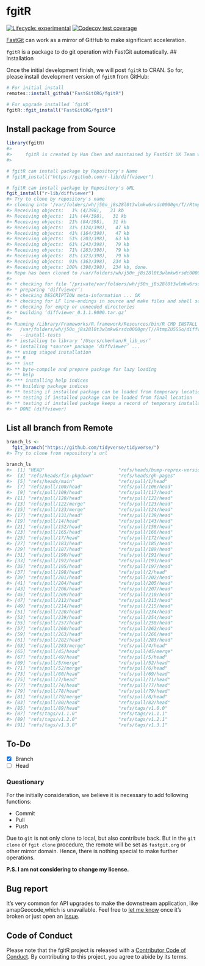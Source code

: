 
<!-- README.md is generated from README.Rmd. Please edit that file -->

# fgitR

<!-- badges: start -->

[![Lifecycle:
experimental](https://img.shields.io/badge/lifecycle-experimental-orange.svg)](https://lifecycle.r-lib.org/articles/stages.html#experimental)
[![Codecov test
coverage](https://codecov.io/gh/FastGitORG/fgitR/branch/main/graph/badge.svg)](https://codecov.io/gh/FastGitORG/fgitR?branch=main)
<!-- badges: end -->

[FastGit](https://doc.fastgit.org/) can work as a mirror of GitHub to
make significant acceleration.

`fgitR` is a package to do git operation with FastGit automatically. \##
Installation

Once the initial development finish, we will post `fgitR` to CRAN. So
for, please install development version of `fgitR` from GitHub:
<!-- You can install the released version of fgitR from [CRAN](https://CRAN.R-project.org) with: -->

``` r
# For initial install
remotes::install_github("FastGitORG/fgitR")

# For upgrade installed `fgitR`
fgitR::fgit_install("FastGitORG/fgitR")
```

## Install package from Source

``` r
library(fgitR)
#> 
#>     fgitR is created by Han Chen and maintained by FastGit UK Team who creates fastgit.org.
#> 

# fgitR can install package by Repository's Name
# fgitR_install("https://github.com/r-lib/diffviewer")

# fgitR can install package by Repository's URL
fgit_install("r-lib/diffviewer")
#> Try to clone by repository's name
#> cloning into '/var/folders/wh/j50n_j8s28l0t3wlmkw6rsdc0000gn/T//RtmpZU5SSo/r-lib/diffviewer'...
#> Receiving objects:   1% (4/398),   31 kb
#> Receiving objects:  11% (44/398),   31 kb
#> Receiving objects:  21% (84/398),   31 kb
#> Receiving objects:  31% (124/398),   47 kb
#> Receiving objects:  41% (164/398),   47 kb
#> Receiving objects:  51% (203/398),   63 kb
#> Receiving objects:  61% (243/398),   79 kb
#> Receiving objects:  71% (283/398),   79 kb
#> Receiving objects:  81% (323/398),   79 kb
#> Receiving objects:  91% (363/398),  234 kb
#> Receiving objects: 100% (398/398),  234 kb, done.
#> Repo has been cloned to /var/folders/wh/j50n_j8s28l0t3wlmkw6rsdc0000gn/T//RtmpZU5SSo/r-lib/diffviewer
#> 
#> * checking for file ‘/private/var/folders/wh/j50n_j8s28l0t3wlmkw6rsdc0000gn/T/RtmpZU5SSo/r-lib/diffviewer/DESCRIPTION’ ... OK
#> * preparing ‘diffviewer’:
#> * checking DESCRIPTION meta-information ... OK
#> * checking for LF line-endings in source and make files and shell scripts
#> * checking for empty or unneeded directories
#> * building ‘diffviewer_0.1.1.9000.tar.gz’
#> 
#> Running /Library/Frameworks/R.framework/Resources/bin/R CMD INSTALL \
#>   /var/folders/wh/j50n_j8s28l0t3wlmkw6rsdc0000gn/T//RtmpZU5SSo/diffviewer_0.1.1.9000.tar.gz \
#>   --install-tests 
#> * installing to library ‘/Users/chenhan/R_lib_usr’
#> * installing *source* package ‘diffviewer’ ...
#> ** using staged installation
#> ** R
#> ** inst
#> ** byte-compile and prepare package for lazy loading
#> ** help
#> *** installing help indices
#> ** building package indices
#> ** testing if installed package can be loaded from temporary location
#> ** testing if installed package can be loaded from final location
#> ** testing if installed package keeps a record of temporary installation path
#> * DONE (diffviewer)
```

## List all branch from Remote

``` r
branch_ls <-
  fgit_branch("https://github.com/tidyverse/tidyverse/")
#> Try to clone from repository's url

branch_ls
#>  [1] "HEAD"                           "refs/heads/bump-reprex-version"
#>  [3] "refs/heads/fix-pkgdown"         "refs/heads/gh-pages"           
#>  [5] "refs/heads/main"                "refs/pull/1/head"              
#>  [7] "refs/pull/100/head"             "refs/pull/106/head"            
#>  [9] "refs/pull/109/head"             "refs/pull/117/head"            
#> [11] "refs/pull/120/head"             "refs/pull/122/head"            
#> [13] "refs/pull/122/merge"            "refs/pull/123/head"            
#> [15] "refs/pull/123/merge"            "refs/pull/124/head"            
#> [17] "refs/pull/131/head"             "refs/pull/139/head"            
#> [19] "refs/pull/14/head"              "refs/pull/143/head"            
#> [21] "refs/pull/152/head"             "refs/pull/158/head"            
#> [23] "refs/pull/165/head"             "refs/pull/166/head"            
#> [25] "refs/pull/17/head"              "refs/pull/172/head"            
#> [27] "refs/pull/183/head"             "refs/pull/185/head"            
#> [29] "refs/pull/187/head"             "refs/pull/189/head"            
#> [31] "refs/pull/190/head"             "refs/pull/191/head"            
#> [33] "refs/pull/192/head"             "refs/pull/193/head"            
#> [35] "refs/pull/195/head"             "refs/pull/197/head"            
#> [37] "refs/pull/198/head"             "refs/pull/2/head"              
#> [39] "refs/pull/201/head"             "refs/pull/202/head"            
#> [41] "refs/pull/204/head"             "refs/pull/205/head"            
#> [43] "refs/pull/206/head"             "refs/pull/207/head"            
#> [45] "refs/pull/209/head"             "refs/pull/210/head"            
#> [47] "refs/pull/212/head"             "refs/pull/213/head"            
#> [49] "refs/pull/214/head"             "refs/pull/215/head"            
#> [51] "refs/pull/220/head"             "refs/pull/234/head"            
#> [53] "refs/pull/239/head"             "refs/pull/254/head"            
#> [55] "refs/pull/257/head"             "refs/pull/258/head"            
#> [57] "refs/pull/260/head"             "refs/pull/262/head"            
#> [59] "refs/pull/263/head"             "refs/pull/266/head"            
#> [61] "refs/pull/282/head"             "refs/pull/283/head"            
#> [63] "refs/pull/283/merge"            "refs/pull/4/head"              
#> [65] "refs/pull/45/head"              "refs/pull/45/merge"            
#> [67] "refs/pull/49/head"              "refs/pull/5/head"              
#> [69] "refs/pull/5/merge"              "refs/pull/52/head"             
#> [71] "refs/pull/52/merge"             "refs/pull/6/head"              
#> [73] "refs/pull/60/head"              "refs/pull/69/head"             
#> [75] "refs/pull/7/head"               "refs/pull/71/head"             
#> [77] "refs/pull/74/head"              "refs/pull/77/head"             
#> [79] "refs/pull/78/head"              "refs/pull/79/head"             
#> [81] "refs/pull/79/merge"             "refs/pull/8/head"              
#> [83] "refs/pull/80/head"              "refs/pull/82/head"             
#> [85] "refs/pull/89/head"              "refs/tags/v1.0.0"              
#> [87] "refs/tags/v1.1.0"               "refs/tags/v1.1.1"              
#> [89] "refs/tags/v1.2.0"               "refs/tags/v1.2.1"              
#> [91] "refs/tags/v1.3.0"               "refs/tags/v1.3.1"
```

## To-Do

-   [x] Branch
-   [ ] Head

### Questionary

For the initially consideration, we believe it is necessary to add
following functions:

-   Commit
-   Pull
-   Push

Due to `git` is not only clone to local, but also contribute back. But
in the `git clone` or `fgit clone` procedure, the remote will be set as
`fastgit.org` or other mirror domain. Hence, there is nothing special to
make further operations.

**P.S. I am not considering to change my license.**

## Bug report

It’s very common for API upgrades to make the downstream application,
like amapGeocode,which is unavailable. Feel free to [let me
know](mailto://chenhan28@gmail.com) once it’s broken or just open an
<a class="github-button" href="https://github.com/FastGitORG/fgitR/issues" data-color-scheme="no-preference: light; light: light; dark: dark;" data-size="large" aria-label="Issue FastGitORG/fgitR on GitHub">Issue</a>.

## Code of Conduct

Please note that the fgitR project is released with a [Contributor Code
of
Conduct](https://contributor-covenant.org/version/2/0/CODE_OF_CONDUCT.html).
By contributing to this project, you agree to abide by its terms.
